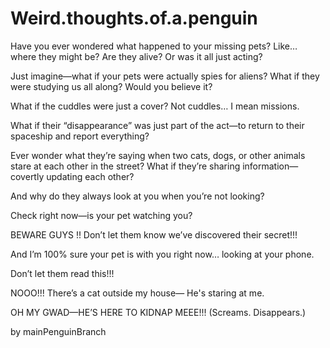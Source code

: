 # Weird.thoughts.of.a.penguin

Have you ever wondered what happened to your missing pets? Like… where they might be? Are they alive? Or was it all just acting?

Just imagine—what if your pets were actually spies for aliens? What if they were studying us all along? Would you believe it?

What if the cuddles were just a cover? Not cuddles… I mean missions.

What if their “disappearance” was just part of the act—to return to their spaceship and report everything?

Ever wonder what they’re saying when two cats, dogs, or other animals stare at each other in the street? What if they’re sharing information—covertly updating each other?

And why do they always look at you when you’re not looking?

Check right now—is your pet watching you?

BEWARE GUYS !!
Don’t let them know we’ve discovered their secret!!!

And I’m 100% sure your pet is with you right now… looking at your phone.

Don’t let them read this!!!

NOOO!!! There’s a cat outside my house—
He's staring at me.

OH MY GWAD—HE’S HERE TO KIDNAP MEEE!!!
(Screams. Disappears.)


by mainPenguinBranch 
